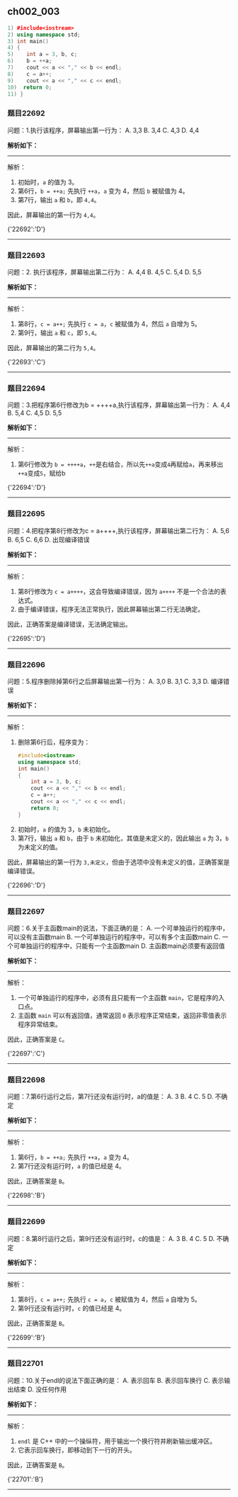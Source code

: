 ## ch002_003
``` c++
1) #include<iostream>
2) using namespace std;
3) int main()
4) {
5)    int a = 3, b, c;
6)    b = ++a;
7)    cout << a << "," << b << endl;
8)    c = a++;
9)    cout << a << "," << c << endl;
10)  return 0;
11) }

```
### 题目22692
问题：1.执行该程序，屏幕输出第一行为：
A.  3,3
B.  3,4
C.  4,3
D.  4,4


**解析如下：**

------

解析：
1. 初始时，`a` 的值为 3。
2. 第6行，`b = ++a;` 先执行 `++a`，`a` 变为 4，然后 `b` 被赋值为 4。
3. 第7行，输出 `a` 和 `b`，即 `4,4`。

因此，屏幕输出的第一行为 `4,4`。

{'22692':'D'}

------

### 题目22693
问题：2. 执行该程序，屏幕输出第二行为：
A.  4,4
B.  4,5
C.  5,4
D.  5,5


**解析如下：**

------

解析：
1. 第8行，`c = a++;` 先执行 `c = a`，`c` 被赋值为 4，然后 `a` 自增为 5。
2. 第9行，输出 `a` 和 `c`，即 `5,4`。

因此，屏幕输出的第二行为 `5,4`。

{'22693':'C'}

------

### 题目22694
问题：3.把程序第6行修改为b = ++++a,执行该程序，屏幕输出第一行为：
A.  4,4
B.  5,4
C.  4,5
D.  5,5


**解析如下：**

------

解析：
1. 第6行修改为 `b = ++++a`，`++`是右结合，所以先`++a`变成`4`再赋给`a`，再来移出`++a`变成`5`，赋给b

{'22694':'D'}

------

### 题目22695
问题：4.把程序第8行修改为c = a++++,执行该程序，屏幕输出第二行为：
A.  5,6
B.  6,5
C.  6,6
D.  出现编译错误


**解析如下：**

------

解析：
1. 第8行修改为 `c = a++++`，这会导致编译错误，因为 `a++++` 不是一个合法的表达式。
2. 由于编译错误，程序无法正常执行，因此屏幕输出第二行无法确定。

因此，正确答案是编译错误，无法确定输出。

{'22695':'D'}

------

### 题目22696
问题：5.程序删除掉第6行之后屏幕输出第一行为：
A.  3,0
B.  3,1
C.  3,3
D.  编译错误


**解析如下：**

------

解析：
1. 删除第6行后，程序变为：
   ```cpp
   #include<iostream>
   using namespace std;
   int main()
   {
       int a = 3, b, c;
       cout << a << "," << b << endl;
       c = a++;
       cout << a << "," << c << endl;
       return 0;
   }
   ```
2. 初始时，`a` 的值为 3，`b` 未初始化。
3. 第7行，输出 `a` 和 `b`，由于 `b` 未初始化，其值是未定义的，因此输出 `a` 为 3，`b` 为未定义的值。

因此，屏幕输出的第一行为 `3,未定义`，但由于选项中没有未定义的值，正确答案是编译错误。

{'22696':'D'}

------

### 题目22697
问题：6.关于主函数main的说法，下面正确的是：
A.  一个可单独运行的程序中，可以没有主函数main
B.  一个可单独运行的程序中，可以有多个主函数main
C.  一个可单独运行的程序中，只能有一个主函数main
D.  主函数main必须要有返回值


**解析如下：**

------

解析：
1. 一个可单独运行的程序中，必须有且只能有一个主函数 `main`，它是程序的入口点。
2. 主函数 `main` 可以有返回值，通常返回 `0` 表示程序正常结束，返回非零值表示程序异常结束。

因此，正确答案是 `C`。

{'22697':'C'}

------

### 题目22698
问题：7.第6行运行之后，第7行还没有运行时，a的值是：
A.  3
B.  4
C.  5
D.  不确定


**解析如下：**

------

解析：
1. 第6行，`b = ++a;` 先执行 `++a`，`a` 变为 4。
2. 第7行还没有运行时，`a` 的值已经是 4。

因此，正确答案是 `B`。

{'22698':'B'}

------

### 题目22699
问题：8.第8行运行之后，第9行还没有运行时，c的值是：
A.  3
B.  4
C.  5
D.  不确定


**解析如下：**

------

解析：
1. 第8行，`c = a++;` 先执行 `c = a`，`c` 被赋值为 4，然后 `a` 自增为 5。
2. 第9行还没有运行时，`c` 的值已经是 4。

因此，正确答案是 `B`。

{'22699':'B'}

------

### 题目22701
问题：10.关于endl的说法下面正确的是：
A.  表示回车
B.  表示回车换行
C.  表示输出结束
D.  没任何作用


**解析如下：**

------

解析：
1. `endl` 是 C++ 中的一个操纵符，用于输出一个换行符并刷新输出缓冲区。
2. 它表示回车换行，即移动到下一行的开头。

因此，正确答案是 `B`。

{'22701':'B'}

------

